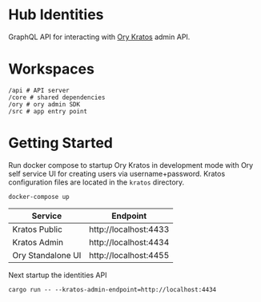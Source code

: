 # Hub Identities

GraphQL API for interacting with [Ory Kratos](https://www.ory.sh/docs/kratos/ory-kratos-intro) admin API.

# Workspaces

```
/api # API server
/core # shared dependencies
/ory # ory admin SDK
/src # app entry point
```

# Getting Started

Run docker compose to startup Ory Kratos in development mode with Ory self service UI for creating users via username+password. Kratos configuration files are located in the `kratos` directory.

```
docker-compose up
```

| Service           | Endpoint              |
| ----------------- | --------------------- |
| Kratos Public     | http://localhost:4433 |
| Kratos Admin      | http://localhost:4434 |
| Ory Standalone UI | http://localhost:4455 |

Next startup the identities API

```
cargo run -- --kratos-admin-endpoint=http://localhost:4434
```